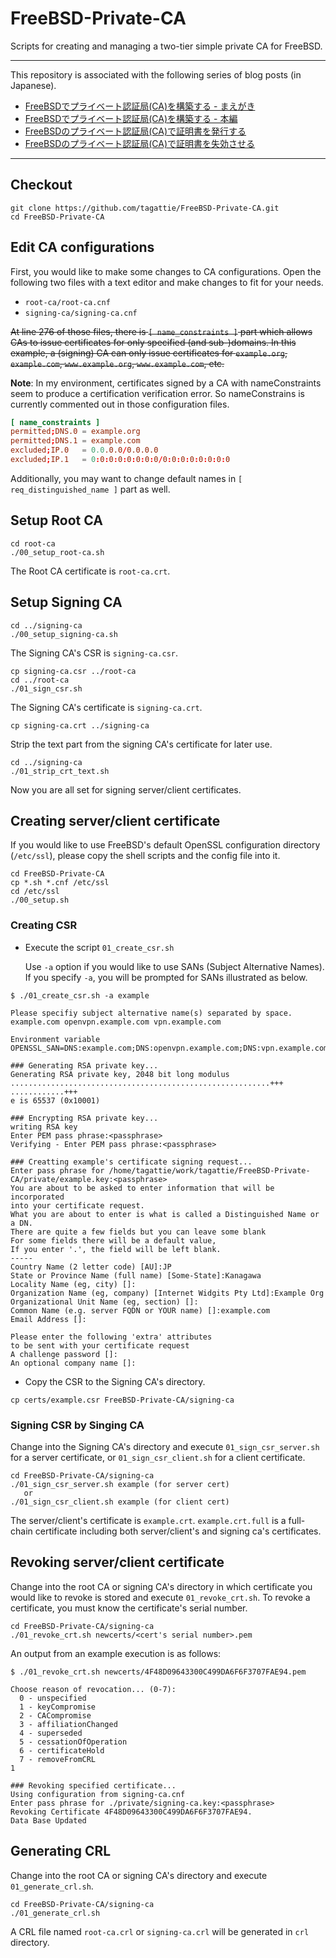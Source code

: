 # FreeBSD-Private-CA
Scripts for creating and managing a two-tier simple private CA for FreeBSD.

___

This repository is associated with the following series of blog posts (in Japanese).

- [FreeBSDでプライベート認証局(CA)を構築する - まえがき](https://blog.c6h12o6.org/post/freebsd-private-ca-intro/)
- [FreeBSDでプライベート認証局(CA)を構築する - 本編](https://blog.c6h12o6.org/post/freebsd-private-ca-setup/)
- [FreeBSDのプライベート認証局(CA)で証明書を発行する](https://blog.c6h12o6.org/post/freebsd-private-ca-cert/)
- [FreeBSDのプライベート認証局(CA)で証明書を失効させる](https://blog.c6h12o6.org/post/freebsd-private-ca-revoke/)

___

## Checkout

```shell
git clone https://github.com/tagattie/FreeBSD-Private-CA.git
cd FreeBSD-Private-CA
```

## Edit CA configurations

First, you would like to make some changes to CA configurations. Open the following two files with a text editor and make changes to fit for your needs.

- `root-ca/root-ca.cnf`
- `signing-ca/signing-ca.cnf`

~~At line 276 of those files, there is `[ name_constraints ]` part which allows CAs to issue certificates for only specified (and sub-)domains. In this example, a (signing) CA can only issue certificates for `example.org`, `example.com`, `www.example.org`, `www.example.com`, etc.~~

**Note**: In my environment, certificates signed by a CA with nameConstraints seem to produce a certification verification error. So nameConstrains is currently commented out in those configuration files.

```conf
[ name_constraints ]
permitted;DNS.0	= example.org
permitted;DNS.1	= example.com
excluded;IP.0	= 0.0.0.0/0.0.0.0
excluded;IP.1	= 0:0:0:0:0:0:0:0/0:0:0:0:0:0:0:0
```

Additionally, you may want to change default names in `[ req_distinguished_name ]` part as well.

## Setup Root CA

```shell
cd root-ca
./00_setup_root-ca.sh
```

The Root CA certificate is `root-ca.crt`.

## Setup Signing CA

```shell
cd ../signing-ca
./00_setup_signing-ca.sh
```

The Signing CA's CSR is `signing-ca.csr`.

```shell
cp signing-ca.csr ../root-ca 
cd ../root-ca
./01_sign_csr.sh
```

The Signing CA's certificate is `signing-ca.crt`.

```shell
cp signing-ca.crt ../signing-ca
```

Strip the text part from the signing CA's certificate for later use.

```shell
cd ../signing-ca
./01_strip_crt_text.sh
```

Now you are all set for signing server/client certificates.

## Creating server/client certificate

If you would like to use FreeBSD's default OpenSSL configuration directory (`/etc/ssl`), please copy the shell scripts and the config file into it.

``` shell
cd FreeBSD-Private-CA
cp *.sh *.cnf /etc/ssl
cd /etc/ssl
./00_setup.sh
```

### Creating CSR

- Execute the script `01_create_csr.sh`

    Use `-a` option if you would like to use SANs (Subject Alternative Names). If you specify `-a`, you will be prompted for SANs illustrated as below.

```shell-session
$ ./01_create_csr.sh -a example

Please specifiy subject alternative name(s) separated by space.
example.com openvpn.example.com vpn.example.com

Environment variable OPENSSL_SAN=DNS:example.com;DNS:openvpn.example.com;DNS:vpn.example.com

### Generating RSA private key...
Generating RSA private key, 2048 bit long modulus
..........................................................+++
............+++
e is 65537 (0x10001)

### Encrypting RSA private key...
writing RSA key
Enter PEM pass phrase:<passphrase>
Verifying - Enter PEM pass phrase:<passphrase>

### Creatting example's certificate signing request...
Enter pass phrase for /home/tagattie/work/tagattie/FreeBSD-Private-CA/private/example.key:<passphrase>
You are about to be asked to enter information that will be incorporated
into your certificate request.
What you are about to enter is what is called a Distinguished Name or a DN.
There are quite a few fields but you can leave some blank
For some fields there will be a default value,
If you enter '.', the field will be left blank.
-----
Country Name (2 letter code) [AU]:JP
State or Province Name (full name) [Some-State]:Kanagawa
Locality Name (eg, city) []:
Organization Name (eg, company) [Internet Widgits Pty Ltd]:Example Org
Organizational Unit Name (eg, section) []:
Common Name (e.g. server FQDN or YOUR name) []:example.com
Email Address []:

Please enter the following 'extra' attributes
to be sent with your certificate request
A challenge password []:
An optional company name []:
```

- Copy the CSR to the Signing CA's directory.

``` shell
cp certs/example.csr FreeBSD-Private-CA/signing-ca
```

### Signing CSR by Singing CA

Change into the Signing CA's directory and execute `01_sign_csr_server.sh` for a server certificate, or `01_sign_csr_client.sh` for a client certificate.

```shell
cd FreeBSD-Private-CA/signing-ca
./01_sign_csr_server.sh example (for server cert)
   or
./01_sign_csr_client.sh example (for client cert)
```

The server/client's certificate is `example.crt`. `example.crt.full` is a full-chain certificate including both server/client's and signing ca's certificates.

## Revoking server/client certificate

Change into the root CA or signing CA's directory in which certificate you would like to revoke is stored and execute `01_revoke_crt.sh`. To revoke a certificate, you must know the certificate's serial number.

```shell
cd FreeBSD-Private-CA/signing-ca
./01_revoke_crt.sh newcerts/<cert's serial number>.pem
```

An output from an example execution is as follows:

```shell-session
$ ./01_revoke_crt.sh newcerts/4F48D09643300C499DA6F6F3707FAE94.pem

Choose reason of revocation... (0-7):
  0 - unspecified
  1 - keyCompromise
  2 - CACompromise
  3 - affiliationChanged
  4 - superseded
  5 - cessationOfOperation
  6 - certificateHold
  7 - removeFromCRL
1

### Revoking specified certificate...
Using configuration from signing-ca.cnf
Enter pass phrase for ./private/signing-ca.key:<passphrase>
Revoking Certificate 4F48D09643300C499DA6F6F3707FAE94.
Data Base Updated
```

## Generating CRL

Change into the root CA or signing CA's directory and execute `01_generate_crl.sh`.

```shell
cd FreeBSD-Private-CA/signing-ca
./01_generate_crl.sh
```

A CRL file named `root-ca.crl` or `signing-ca.crl` will be generated in `crl` directory.
